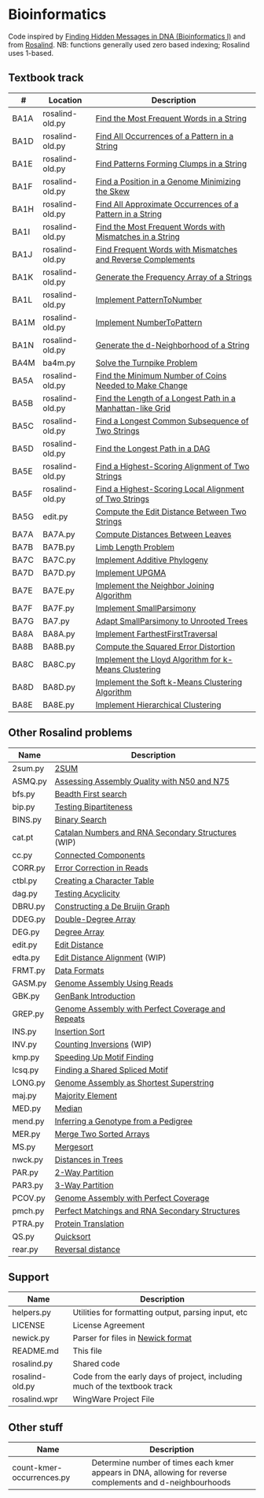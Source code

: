 # Bioinformatics

Code inspired by [Finding Hidden Messages in DNA (Bioinformatics I)](https://class.coursera.org/hiddenmessages-003) and from [Rosalind](http://rosalind.info). 
NB: functions generally used zero based indexing; Rosalind uses 1-based.

## Textbook track

| # | Location | Description |
| ---- | -------------------------- | ------------------------------------------------|
|BA1A|rosalind-old.py|	[Find the Most Frequent Words in a String](http://rosalind.info/problems/ba1a/) |
|BA1D|rosalind-old.py|	[Find All Occurrences of a Pattern in a String](http://rosalind.info/problems/ba1d/) |
|BA1E|rosalind-old.py|	[Find Patterns Forming Clumps in a String](http://rosalind.info/problems/ba1e/) |
|BA1F|rosalind-old.py|	[Find a Position in a Genome Minimizing the Skew](http://rosalind.info/problems/ba1f/) |
|BA1H|rosalind-old.py|	[Find All Approximate Occurrences of a Pattern in a String](http://rosalind.info/problems/ba1h/) |
 |BA1I|rosalind-old.py|	[Find the Most Frequent Words with Mismatches in a String](http://rosalind.info/problems/ba1i/) |
|BA1J|rosalind-old.py|	[Find Frequent Words with Mismatches and Reverse Complements](http://rosalind.info/problems/ba1j/) |
 |BA1K|rosalind-old.py|	[Generate the Frequency Array of a Strings](http://rosalind.info/problems/ba1f/) |
 |BA1L|rosalind-old.py|	[Implement PatternToNumber](http://rosalind.info/problems/ba1l/) |
 |BA1M|rosalind-old.py|	[Implement NumberToPattern](http://rosalind.info/problems/ba1m/) |
 |BA1N	|rosalind-old.py|[Generate the d-Neighborhood of a String](http://rosalind.info/problems/ba1n/) |
| BA4M| ba4m.py |   [Solve the Turnpike Problem](http://rosalind.info/problems/ba4m/)  |
|BA5A|rosalind-old.py|[Find the Minimum Number of Coins Needed to Make Change](http://rosalind.info/problems/ba5a/)|
|BA5B|rosalind-old.py|[Find the Length of a Longest Path in a Manhattan-like Grid](http://rosalind.info/problems/ba5b/)|
|BA5C|rosalind-old.py|[Find a Longest Common Subsequence of Two Strings](http://rosalind.info/problems/ba5c/)|
|BA5D|rosalind-old.py|[Find the Longest Path in a DAG](http://rosalind.info/problems/ba5d/)|
|BA5E|rosalind-old.py|[Find a Highest-Scoring Alignment of Two Strings](http://rosalind.info/problems/ba5e/)|
|BA5F|rosalind-old.py|[Find a Highest-Scoring Local Alignment of Two Strings](http://rosalind.info/problems/ba5f/)|
| BA5G | edit.py | [Compute the Edit Distance Between Two Strings](http://rosalind.info/problems/ba5g/) |
| BA7A | BA7A.py | [Compute Distances Between Leaves](http://rosalind.info/problems/ba7a/) |
| BA7B |BA7B.py | [Limb Length Problem](http://rosalind.info/problems/ba7b/) |
| BA7C| BA7C.py | [Implement Additive Phylogeny](http://rosalind.info/problems/ba7c/) |
| BA7D|BA7D.py |  [Implement UPGMA](http://rosalind.info/problems/ba7d/) |
| BA7E|BA7E.py | [Implement the Neighbor Joining Algorithm](http://rosalind.info/problems/ba7e/) |
| BA7F|BA7F.py | [Implement SmallParsimony](http://rosalind.info/problems/ba7f/) |
| BA7G|BA7.py | [Adapt SmallParsimony to Unrooted Trees](http://rosalind.info/problems/ba7g/) |
| BA8A|BA8A.py | [Implement FarthestFirstTraversal](http://rosalind.info/problems/ba8a/) |
| BA8B|BA8B.py | [Compute the Squared Error Distortion](http://rosalind.info/problems/ba7b/) |
| BA8C|BA8C.py | [Implement the Lloyd Algorithm for k-Means Clustering](http://rosalind.info/problems/ba8c/)  |
| BA8D|BA8D.py | [Implement the Soft k-Means Clustering Algorithm](http://rosalind.info/problems/ba8d/) |
| BA8E|BA8E.py | [Implement Hierarchical Clustering](http://rosalind.info/problems/ba8e/) |


## Other Rosalind problems

| Name | Description |
| -------------------------- | ------------------------------------------------|
| 2sum.py | [2SUM](http://rosalind.info/problems/2sum/) |
| ASMQ.py | 	[Assessing Assembly Quality with N50 and N75](http://rosalind.info/problems/asmq/) |
| bfs.py  | [Beadth First search](http://rosalind.info/problems/bfs/) |
| bip.py | [Testing Bipartiteness](http://rosalind.info/problems/bip/)|
| BINS.py | [Binary Search](http://rosalind.info/problems/bfs/) |
| cat.pt | [Catalan Numbers and RNA Secondary Structures ](http://rosalind.info/problems/cat/) (WIP)|
| cc.py |	[Connected Components](http://rosalind.info/problems/cc/) |
| CORR.py | [Error Correction in Reads](http://rosalind.info/problems/corr/)  | 
| ctbl.py | [Creating a Character Table](http://rosalind.info/problems/ctbl/)  |
| dag.py | [Testing Acyclicity](http://rosalind.info/problems/dag/) |
| DBRU.py |	[Constructing a De Bruijn Graph](http://rosalind.info/problems/dbru/) |
| DDEG.py | 	[Double-Degree Array](http://rosalind.info/problems/ddeg/) |
| DEG.py | 	 	[Degree Array](http://rosalind.info/problems/deg/) |
|edit.py |	[Edit Distance](http://rosalind.info/problems/edit/) |
| edta.py | [Edit Distance Alignment](http://rosalind.info/problems/edta/) (WIP)|
| FRMT.py | 	[Data Formats](http://rosalind.info/problems/frmt/)|
| GASM.py | 	 	[Genome Assembly Using Reads](http://rosalind.info/problems/gasm/) |
| GBK.py | 	[GenBank Introduction](http://rosalind.info/problems/gbk/) |
| GREP.py | 	 [Genome Assembly with Perfect Coverage and Repeats](http://rosalind.info/problems/grep/)|
| INS.py | 	 	[Insertion Sort](http://rosalind.info/problems/ins/) |
| INV.py | 	[Counting Inversions](http://rosalind.info/problems/inv/) (WIP)|
| kmp.py | [Speeding Up Motif Finding](http://rosalind.info/problems/kmp/) |
| lcsq.py | 	[Finding a Shared Spliced Motif](http://rosalind.info/problems/lcsq/) |
| LONG.py | 	[Genome Assembly as Shortest Superstring](http://rosalind.info/problems/long/) |
| maj.py |  [Majority Element](http://rosalind.info/problems/maj/) ||
| MED.py | 	[Median](http://rosalind.info/problems/med/)|
| mend.py | 	 [Inferring a Genotype from a Pedigree](http://rosalind.info/problems/mend/) |
| MER.py |  	[Merge Two Sorted Arrays](http://rosalind.info/problems/mer/) |
| MS.py | 	[Mergesort](http://rosalind.info/problems/ms/)|
| nwck.py | 	[Distances in Trees](http://rosalind.info/problems/nwck/) |
| PAR.py | 	 [2-Way Partition](http://rosalind.info/problems/par/) |
| PAR3.py | 	 [3-Way Partition](http://rosalind.info/problems/par3/) |
| PCOV.py | 	 [Genome Assembly with Perfect Coverage](http://rosalind.info/problems/pcov/) |
| pmch.py| 	[Perfect Matchings and RNA Secondary Structures](http://rosalind.info/problems/pmch/) |
| PTRA.py | 	 [Protein Translation](http://rosalind.info/problems/ptra/) |
| QS.py | 	[Quicksort](http://rosalind.info/problems/qs/)|
| rear.py | [Reversal distance](http://rosalind.info/problems/rear/) |


## Support

| Name | Description |
| -------------------------- | ------------------------------------------------|
| helpers.py | Utilities for formatting output, parsing input, etc |
| LICENSE |	License Agreement|
| newick.py 	 | Parser for files in [Newick format](http://evolution.genetics.washington.edu/phylip/newicktree.html) |
| README.md 	|This file|
| rosalind.py | 	Shared code|
| rosalind-old.py | 	Code from the early days of project, including much of the textbook track|
| rosalind.wpr | 	WingWare Project File |

## Other stuff

| Name | Description |
| ------------------------- | ------------------------------------------------|
| count-kmer-occurrences.py | Determine number of times each kmer appears in DNA, allowing for reverse complements and d-neighbourhoods |
